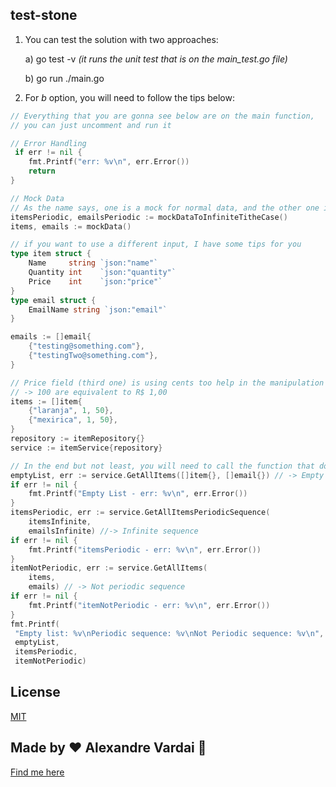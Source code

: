 ## test-stone

1. You can test the solution with two approaches:

    a) go test -v *(it runs the unit test that is on the main_test.go file)*

    b) go run ./main.go 


2. For *b* option, you will need to follow the tips below: 

```go
// Everything that you are gonna see below are on the main function,
// you can just uncomment and run it

// Error Handling
 if err != nil {
 	fmt.Printf("err: %v\n", err.Error())
 	return
}

// Mock Data
// As the name says, one is a mock for normal data, and the other one is the periodic sequence case
itemsPeriodic, emailsPeriodic := mockDataToInfiniteTitheCase()
items, emails := mockData()

// if you want to use a different input, I have some tips for you
type item struct {
	Name     string `json:"name"`
	Quantity int    `json:"quantity"`
	Price    int    `json:"price"`
}
type email struct {
	EmailName string `json:"email"`
}

emails := []email{
    {"testing@something.com"},
    {"testingTwo@something.com"},
}

// Price field (third one) is using cents too help in the manipulation 
// -> 100 are equivalent to R$ 1,00
items := []item{
    {"laranja", 1, 50},
    {"mexirica", 1, 50},
}
repository := itemRepository{}
service := itemService{repository}

// In the end but not least, you will need to call the function that does all the calculation
emptyList, err := service.GetAllItems([]item{}, []email{}) // -> Empty List
if err != nil {
    fmt.Printf("Empty List - err: %v\n", err.Error())
}
itemsPeriodic, err := service.GetAllItemsPeriodicSequence(
    itemsInfinite,
    emailsInfinite) //-> Infinite sequence
if err != nil {
    fmt.Printf("itemsPeriodic - err: %v\n", err.Error())
}
itemNotPeriodic, err := service.GetAllItems(
    items,
    emails) // -> Not periodic sequence
if err != nil {
    fmt.Printf("itemNotPeriodic - err: %v\n", err.Error())
}
fmt.Printf(
 "Empty list: %v\nPeriodic sequence: %v\nNot Periodic sequence: %v\n",
 emptyList, 
 itemsPeriodic, 
 itemNotPeriodic)
```

## License
[MIT](https://choosealicense.com/licenses/mit/)

## Made by ♥ Alexandre Vardai 👋 
[Find me here](https://www.linkedin.com/in/alexandre-vardai-b8255b15b/)